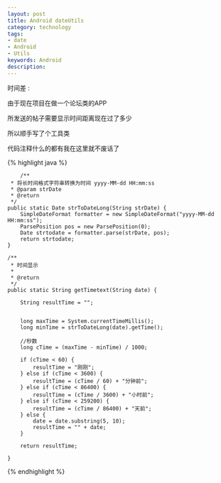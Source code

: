 ```yaml
---
layout: post
title: Android dateUtils
category: technology
tags:
- date
- Android
- Utils
keywords: Android
description: 
---
```


时间差 :


 由于现在项目在做一个论坛类的APP 
	
 所发送的帖子需要显示时间距离现在过了多少
	
 所以顺手写了个工具类
	
 代码注释什么的都有我在这里就不废话了
	

{% highlight java %}

		/**
     * 将长时间格式字符串转换为时间 yyyy-MM-dd HH:mm:ss
     * @param strDate
     * @return
     */
    public static Date strToDateLong(String strDate) {
        SimpleDateFormat formatter = new SimpleDateFormat("yyyy-MM-dd HH:mm:ss");
        ParsePosition pos = new ParsePosition(0);
        Date strtodate = formatter.parse(strDate, pos);
        return strtodate;
    }

    /**
     * 时间显示
     *
     * @return
     */
    public static String getTimetext(String date) {

        String resultTime = "";


        long maxTime = System.currentTimeMillis();
        long minTime = strToDateLong(date).getTime();

        //秒数
        long cTime = (maxTime - minTime) / 1000;
        
        if (cTime < 60) {
            resultTime = "刚刚";
        } else if (cTime < 3600) {
            resultTime = (cTime / 60) + "分钟前";
        } else if (cTime < 86400) {
            resultTime = (cTime / 3600) + "小时前";
        } else if (cTime < 259200) {
            resultTime = (cTime / 86400) + "天前";
        } else {
            date = date.substring(5, 10);
            resultTime = "" + date;
        }

        return resultTime;

    }
{% endhighlight %}